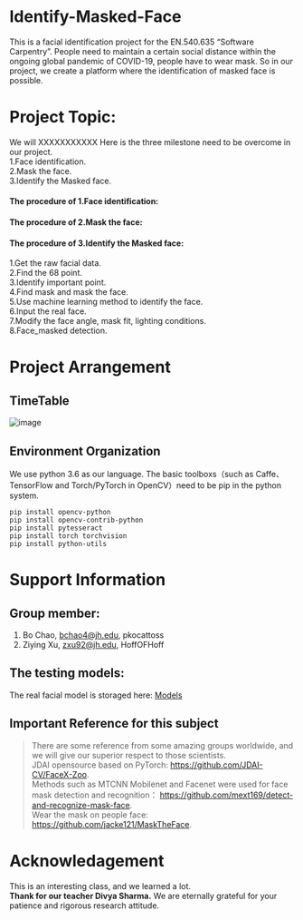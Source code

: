 # Identify-Masked-Face
This is a facial identification project for the EN.540.635 “Software Carpentry”. People need to maintain a certain social distance within the ongoing global pandemic of COVID-19, people have to wear mask. So in our project, we create a platform where the identification of masked face is possible.   



# Project Topic:
We will XXXXXXXXXXX
Here is the three milestone need to be overcome in our project.  
1.Face identification.  
2.Mask the face.  
3.Identify the Masked face.  



#### The procedure of 1.Face identification:

#### The procedure of 2.Mask the face:

#### The procedure of 3.Identify the Masked face:
1.Get the raw facial data.  
2.Find the 68 point.  
3.Identify important point.  
4.Find mask and mask the face.  
5.Use machine learning method to identify the face.  
6.Input the real face.  
7.Modify the face angle, mask fit, lighting conditions.  
8.Face_masked detection.  

# Project Arrangement

## TimeTable
![image](https://user-images.githubusercontent.com/)


## Environment Organization
We use python 3.6 as our language.
The basic toolboxs（such as Caffe、TensorFlow and Torch/PyTorch in OpenCV）need to be pip in the python system.
```
pip install opencv-python
pip install opencv-contrib-python
pip install pytesseract
pip install torch torchvision
pip install python-utils
```

# Support Information

## Group member: 
1. Bo Chao, bchao4@jh.edu, pkocattoss  
2. Ziying Xu, zxu92@jh.edu, HoffOFHoff

## The testing models:
The real facial model is storaged here: [Models](https://pages.github.com/)

## Important Reference for this subject
> There are some reference from some amazing groups worldwide, and we will give our superior respect to those scientists.  
> JDAI opensource based on PyTorch:  https://github.com/JDAI-CV/FaceX-Zoo.   
> Methods such as MTCNN Mobilenet and Facenet were used for face mask detection and recognition： https://github.com/mext169/detect-and-recognize-mask-face.   
> Wear the mask on people face: https://github.com/jacke121/MaskTheFace.   

# Acknowledagement 
This is an interesting class, and we learned a lot.  
**Thank for our teacher Divya Sharma.** We are eternally grateful for your patience and rigorous research attitude. 
